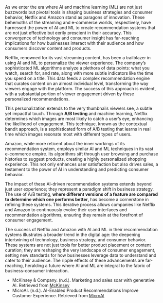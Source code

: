 As we enter the era where AI and machine learning (ML) are not just buzzwords but pivotal tools in shaping business strategies and consumer behavior, Netflix and Amazon stand as paragons of innovation. These behemoths of the streaming and e-commerce worlds, respectively, have harnessed the power of AI and ML to create recommendation systems that are not just effective but eerily prescient in their accuracy. This convergence of technology and consumer insight has far-reaching implications for how businesses interact with their audience and how consumers discover content and products.

Netflix, renowned for its vast streaming content, has been a trailblazer in using AI and ML to personalize the viewer experience. The company’s sophisticated ML algorithms analyze a plethora of data points: what you watch, search for, and rate, along with more subtle indicators like the time you spend on a title. This data feeds a complex recommendation engine that curates content on an almost individual level, transforming the way viewers engage with the platform. The success of this approach is evident, with a substantial portion of viewer engagement driven by these personalized recommendations.

This personalization extends to the very thumbnails viewers see, a subtle yet impactful touch. Through **A/B testing** and machine learning, Netflix determines which images are most likely to catch a user’s eye, enhancing the likelihood of engagement. This technique, known as the contextual bandit approach, is a sophisticated form of A/B testing that learns in real time which images resonate most with different types of users.

Amazon, while more reticent about the inner workings of its recommendation system, employs similar AI and ML techniques in its vast e-commerce empire. Its algorithms sift through user browsing and purchase histories to suggest products, creating a highly personalized shopping experience. This not only enhances user satisfaction but also drives sales, a testament to the power of AI in understanding and predicting consumer behavior.

The impact of these AI-driven recommendation systems extends beyond just user experience; they represent a paradigm shift in business strategy. The use of A/B testing, **where different versions of a feature are compared to determine which one performs better**, has become a cornerstone in refining these systems. This iterative process allows companies like Netflix and Amazon to continuously evolve their user interfaces and recommendation algorithms, ensuring they remain at the forefront of consumer engagement.

The success of Netflix and Amazon with AI and ML in their recommendation systems illustrates a broader trend in the digital age: the deepening intertwining of technology, business strategy, and consumer behavior. These systems are not just tools for better product placement or content curation; they are reshaping the very landscape of consumer engagement, setting new standards for how businesses leverage data to understand and cater to their audience. The ripple effects of these advancements are far-reaching, heralding a future where AI and ML are integral to the fabric of business-consumer interaction.

- McKinsey &amp; Company. (n.d.). Marketing and sales soar with generative AI. Retrieved from [McKinsey](https://www.mckinsey.com/)
- MicroAI. (n.d.). AI-Enabled Product Recommendations Improve Customer Experience. Retrieved from [MicroAI](https://micro.ai/)